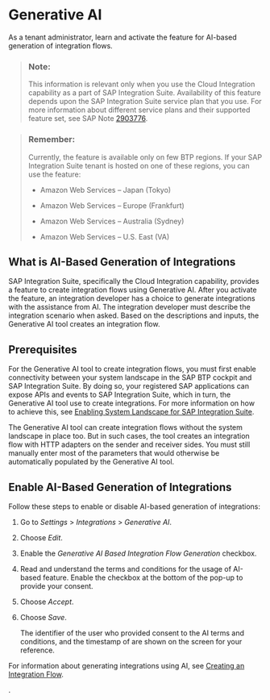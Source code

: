 <!-- loio0c93c1713188448caa536bc99d175c2f -->

# Generative AI

As a tenant administrator, learn and activate the feature for AI-based generation of integration flows.

> ### Note:  
> This information is relevant only when you use the Cloud Integration capability as a part of SAP Integration Suite. Availability of this feature depends upon the SAP Integration Suite service plan that you use. For more information about different service plans and their supported feature set, see SAP Note [2903776](https://launchpad.support.sap.com/#/notes/2903776).

> ### Remember:  
> Currently, the feature is available only on few BTP regions. If your SAP Integration Suite tenant is hosted on one of these regions, you can use the feature:
> 
> -   Amazon Web Services – Japan \(Tokyo\)
> 
> -   Amazon Web Services – Europe \(Frankfurt\)
> 
> -   Amazon Web Services – Australia \(Sydney\)
> 
> -   Amazon Web Services – U.S. East \(VA\)



<a name="loio0c93c1713188448caa536bc99d175c2f__section_wc2_q2c_wbc"/>

## What is AI-Based Generation of Integrations

SAP Integration Suite, specifically the Cloud Integration capability, provides a feature to create integration flows using Generative AI. After you activate the feature, an integration developer has a choice to generate integrations with the assistance from AI. The integration developer must describe the integration scenario when asked. Based on the descriptions and inputs, the Generative AI tool creates an integration flow.



<a name="loio0c93c1713188448caa536bc99d175c2f__section_nfp_nfc_wbc"/>

## Prerequisites

For the Generative AI tool to create integration flows, you must first enable connectivity between your system landscape in the SAP BTP cockpit and SAP Integration Suite. By doing so, your registered SAP applications can expose APIs and events to SAP Integration Suite, which in turn, the Generative AI tool use to create integrations. For more information on how to achieve this, see [Enabling System Landscape for SAP Integration Suite](https://help.sap.com/docs/btp/sap-business-technology-platform/enabling-system-landscape-for-sap-integration-suite?version=Cloud).

The Generative AI tool can create integration flows without the system landscape in place too. But in such cases, the tool creates an integration flow with HTTP adapters on the sender and receiver sides. You must still manually enter most of the parameters that would otherwise be automatically populated by the Generative AI tool.



<a name="loio0c93c1713188448caa536bc99d175c2f__section_r13_4fc_wbc"/>

## Enable AI-Based Generation of Integrations

Follow these steps to enable or disable AI-based generation of integrations:

1.  Go to *Settings* \> *Integrations* \> *Generative AI*.

2.  Choose *Edit*.

3.  Enable the *Generative AI Based Integration Flow Generation* checkbox.

4.  Read and understand the terms and conditions for the usage of AI-based feature. Enable the checkbox at the bottom of the pop-up to provide your consent.

5.  Choose *Accept*.

6.  Choose *Save*.

    The identifier of the user who provided consent to the AI terms and conditions, and the timestamp of are shown on the screen for your reference.


For information about generating integrations using AI, see [Creating an Integration Flow](../creating-an-integration-flow-da53d93.md).

.

